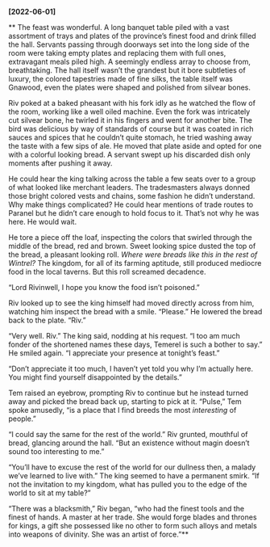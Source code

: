 **[2022-06-01]**

**
The feast was wonderful. A long banquet table piled with a vast assortment of trays and plates of the province’s finest food and drink filled the hall. Servants passing through doorways set into the long side of the room were taking empty plates and replacing them with full ones, extravagant meals piled high. A seemingly endless array to choose from, breathtaking. The hall itself wasn’t the grandest but it bore subtleties of luxury, the colored tapestries made of fine silks, the table itself was Gnawood, even the plates were shaped and polished from silvear bones.

Riv poked at a baked pheasant with his fork idly as he watched the flow of the room, working like a well oiled machine. Even the fork was intricately cut silvear bone, he twirled it in his fingers and went for another bite. The bird was delicious by way of standards of course but it was coated in rich sauces and spices that he couldn’t quite stomach, he tried washing away the taste with a few sips of ale. He moved that plate aside and opted for one with a colorful looking bread. A servant swept up his discarded dish only moments after pushing it away. 

He could hear the king talking across the table a few seats over to a group of what looked like merchant leaders. The tradesmasters always donned those bright colored vests and chains, some fashion he didn’t understand. Why make things complicated? He could hear mentions of trade routes to Paranel but he didn’t care enough to hold focus to it. That’s not why he was here. He would wait.

He tore a piece off the loaf, inspecting the colors that swirled through the middle of the bread, red and brown. Sweet looking spice dusted the top of the bread, a pleasant looking roll. *Where were breads like this in the rest of Wintrel?* The kingdom, for all of its farming aptitude, still produced mediocre food in the local taverns. But this roll screamed decadence. 

“Lord Rivinwell, I hope you know the food isn’t poisoned.”

Riv looked up to see the king himself had moved directly across from him, watching him inspect the bread with a smile. “Please.” He lowered the bread back to the plate. “Riv.”

“Very well. Riv.” The king said, nodding at his request. “I too am much fonder of the shortened names these days, Temerel is such a bother to say.” He smiled again. “I appreciate your presence at tonight’s feast.”

“Don’t appreciate it too much, I haven’t yet told you why I’m actually here. You might find yourself disappointed by the details.” 

Tem raised an eyebrow, prompting Riv to continue but he instead turned away and picked the bread back up, starting to pick at it. “Pulse,” Tem spoke amusedly, “is a place that I find breeds the most *interesting* of people.”

“I could say the same for the rest of the world.” Riv grunted, mouthful of bread, glancing around the hall. “But an existence without magin doesn’t sound too interesting to me.”

“You’ll have to excuse the rest of the world for our dullness then, a malady we’ve learned to live with.” The king seemed to have a permanent smirk. “If not the invitation to my kingdom, what has pulled you to the edge of the world to sit at my table?”

“There was a blacksmith,” Riv began, “who had the finest tools and the finest of hands. A master at her trade. She would forge blades and thrones for kings, a gift she possessed like no other to form such alloys and metals into weapons of divinity. She was an artist of force.”**
